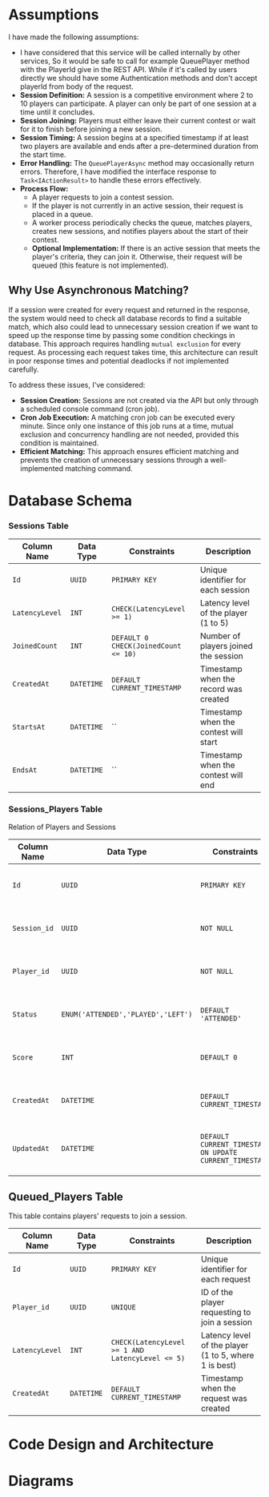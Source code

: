 # Assumptions

I have made the following assumptions:
- I have considered that this service will be called internally by other services, So it would be safe to call for example QueuePlayer method with the PlayerId give in the REST API. While if it's called by users directly we should have some Authentication methods and don't accept playerId from body of the request.
- **Session Definition:** A session is a competitive environment where 2 to 10 players can participate. A player can only be part of one session at a time until it concludes.
- **Session Joining:** Players must either leave their current contest or wait for it to finish before joining a new session.
- **Session Timing:** A session begins at a specified timestamp if at least two players are available and ends after a pre-determined duration from the start time.
- **Error Handling:** The `QueuePlayerAsync` method may occasionally return errors. Therefore, I have modified the interface response to `Task<IActionResult>` to handle these errors effectively.
- **Process Flow:**
  - A player requests to join a contest session.
  - If the player is not currently in an active session, their request is placed in a queue.
  - A worker process periodically checks the queue, matches players, creates new sessions, and notifies players about the start of their contest.
  - **Optional Implementation:** If there is an active session that meets the player's criteria, they can join it. Otherwise, their request will be queued (this feature is not implemented).

## Why Use Asynchronous Matching?

If a session were created for every request and returned in the response, the system would need to check all database records to find a suitable match, which also could lead to unnecessary session creation if we want to speed up the response time by passing some condition checkings in database. This approach requires handling `mutual exclusion` for every request. As processing each request takes time, this architecture can result in poor response times and potential deadlocks if not implemented carefully.

To address these issues, I've considered:

- **Session Creation:** Sessions are not created via the API but only through a scheduled console command (cron job).
- **Cron Job Execution:** A matching cron job can be executed every minute. Since only one instance of this job runs at a time, mutual exclusion and concurrency handling are not needed, provided this condition is maintained.
- **Efficient Matching:** This approach ensures efficient matching and prevents the creation of unnecessary sessions through a well-implemented matching command.

# Database Schema
### Sessions Table

| Column Name   | Data Type    | Constraints           | Description                     |
|---------------|--------------|-----------------------|---------------------------------|
| `Id`          | `UUID`       | `PRIMARY KEY`         | Unique identifier for each session |
| `LatencyLevel`  | `INT`        | `CHECK(LatencyLevel >= 1)` | Latency level of the player (1 to 5) |
| `JoinedCount`  | `INT`        | `DEFAULT 0 CHECK(JoinedCount <= 10)` | Number of players joined the session |
| `CreatedAt`   | `DATETIME`   | `DEFAULT CURRENT_TIMESTAMP` | Timestamp when the record was created |
| `StartsAt`   | `DATETIME`   | `` | Timestamp when the contest will start |
| `EndsAt`   | `DATETIME`   | `` | Timestamp when the contest will end |

### Sessions_Players Table
Relation of Players and Sessions

| Column Name  | Data Type                     | Constraints                                 | Description                                   |
|--------------|-------------------------------|---------------------------------------------|-----------------------------------------------|
| `Id`         | `UUID`                        | `PRIMARY KEY`                               | Unique identifier for each session            |
| `Session_id` | `UUID`                        | `NOT NULL`                                  | ID of the session the player is attending     |
| `Player_id`  | `UUID`                        | `NOT NULL`                                  | ID of the player attending the session        |
| `Status`     | `ENUM('ATTENDED','PLAYED','LEFT')` | `DEFAULT 'ATTENDED'`                         | Status of the player in the session           |
| `Score`      | `INT`                         | `DEFAULT 0`                                 | Score of the player in the contest            |
| `CreatedAt`  | `DATETIME`                    | `DEFAULT CURRENT_TIMESTAMP`                 | Timestamp when the record was created         |
| `UpdatedAt`  | `DATETIME`                    | `DEFAULT CURRENT_TIMESTAMP ON UPDATE CURRENT_TIMESTAMP` | Timestamp when the record was last updated    |

## Queued_Players Table

This table contains players' requests to join a session.

| Column Name   | Data Type  | Constraints                             | Description                                             |
|---------------|------------|-----------------------------------------|---------------------------------------------------------|
| `Id`          | `UUID`     | `PRIMARY KEY`                           | Unique identifier for each request                      |
| `Player_id`   | `UUID`     | `UNIQUE`                                | ID of the player requesting to join a session           |
| `LatencyLevel`| `INT`      | `CHECK(LatencyLevel >= 1 AND LatencyLevel <= 5)` | Latency level of the player (1 to 5, where 1 is best)   |
| `CreatedAt`   | `DATETIME` | `DEFAULT CURRENT_TIMESTAMP`             | Timestamp when the request was created                  |


# Code Design and Architecture

# Diagrams